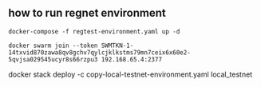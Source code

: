## how to run regnet environment
```docker-compose -f regtest-environment.yaml up -d```


`` docker swarm join --token SWMTKN-1-14txvid870zawa8qv8gchv7qylcjklkstms79mn7ceix6x60e2-5qvjsa029545ucyr8s66rzpu3 192.168.65.4:2377
``


docker stack deploy -c copy-local-testnet-environment.yaml local_testnet
